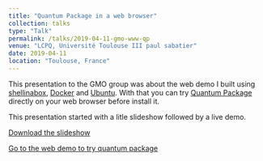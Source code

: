 ```yaml
---
title: "Quantum Package in a web browser"
collection: talks
type: "Talk"
permalink: /talks/2019-04-11-gmo-www-qp
venue: "LCPQ, Université Toulouse III paul sabatier"
date: 2019-04-11
location: "Toulouse, France"
---
```


This presentation to the GMO group was about the   web demo I built using  [shellinabox](https://github.com/shellinabox/shellinabox), [Docker](https://www.docker.com) and [Ubuntu](http://www.ubuntu.com). With that you can try [Quantum Package](https://quantumpackage.github.io/qp2/) directly on your web browser before install it.

This presentation started with a litle slideshow followed by a live demo.

[Download the slideshow](http://mveril.github.io/files/2019-04-11-gmo-www-qp.pdf)

[Go to the web demo to try quantum package](https://quantumpackage.github.io/qp2/page/try/)
